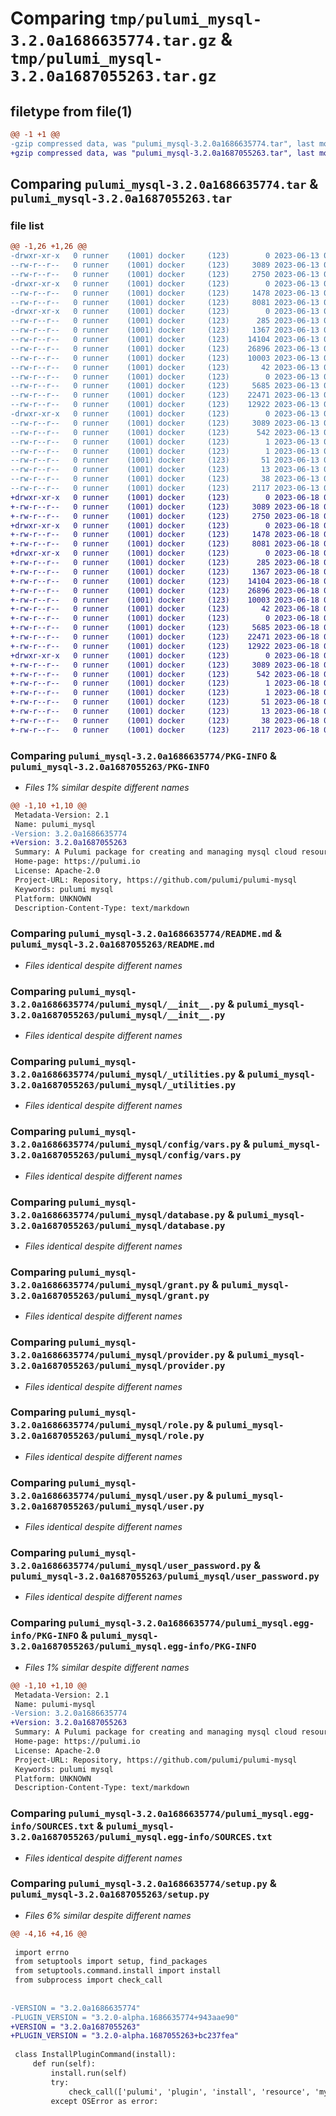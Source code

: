 # Comparing `tmp/pulumi_mysql-3.2.0a1686635774.tar.gz` & `tmp/pulumi_mysql-3.2.0a1687055263.tar.gz`

## filetype from file(1)

```diff
@@ -1 +1 @@
-gzip compressed data, was "pulumi_mysql-3.2.0a1686635774.tar", last modified: Tue Jun 13 06:09:57 2023, max compression
+gzip compressed data, was "pulumi_mysql-3.2.0a1687055263.tar", last modified: Sun Jun 18 02:37:04 2023, max compression
```

## Comparing `pulumi_mysql-3.2.0a1686635774.tar` & `pulumi_mysql-3.2.0a1687055263.tar`

### file list

```diff
@@ -1,26 +1,26 @@
-drwxr-xr-x   0 runner    (1001) docker     (123)        0 2023-06-13 06:09:57.426770 pulumi_mysql-3.2.0a1686635774/
--rw-r--r--   0 runner    (1001) docker     (123)     3089 2023-06-13 06:09:57.426770 pulumi_mysql-3.2.0a1686635774/PKG-INFO
--rw-r--r--   0 runner    (1001) docker     (123)     2750 2023-06-13 06:09:57.000000 pulumi_mysql-3.2.0a1686635774/README.md
-drwxr-xr-x   0 runner    (1001) docker     (123)        0 2023-06-13 06:09:57.426770 pulumi_mysql-3.2.0a1686635774/pulumi_mysql/
--rw-r--r--   0 runner    (1001) docker     (123)     1478 2023-06-13 06:09:57.000000 pulumi_mysql-3.2.0a1686635774/pulumi_mysql/__init__.py
--rw-r--r--   0 runner    (1001) docker     (123)     8081 2023-06-13 06:09:57.000000 pulumi_mysql-3.2.0a1686635774/pulumi_mysql/_utilities.py
-drwxr-xr-x   0 runner    (1001) docker     (123)        0 2023-06-13 06:09:57.426770 pulumi_mysql-3.2.0a1686635774/pulumi_mysql/config/
--rw-r--r--   0 runner    (1001) docker     (123)      285 2023-06-13 06:09:57.000000 pulumi_mysql-3.2.0a1686635774/pulumi_mysql/config/__init__.py
--rw-r--r--   0 runner    (1001) docker     (123)     1367 2023-06-13 06:09:57.000000 pulumi_mysql-3.2.0a1686635774/pulumi_mysql/config/vars.py
--rw-r--r--   0 runner    (1001) docker     (123)    14104 2023-06-13 06:09:57.000000 pulumi_mysql-3.2.0a1686635774/pulumi_mysql/database.py
--rw-r--r--   0 runner    (1001) docker     (123)    26896 2023-06-13 06:09:57.000000 pulumi_mysql-3.2.0a1686635774/pulumi_mysql/grant.py
--rw-r--r--   0 runner    (1001) docker     (123)    10003 2023-06-13 06:09:57.000000 pulumi_mysql-3.2.0a1686635774/pulumi_mysql/provider.py
--rw-r--r--   0 runner    (1001) docker     (123)       42 2023-06-13 06:09:57.000000 pulumi_mysql-3.2.0a1686635774/pulumi_mysql/pulumi-plugin.json
--rw-r--r--   0 runner    (1001) docker     (123)        0 2023-06-13 06:09:57.000000 pulumi_mysql-3.2.0a1686635774/pulumi_mysql/py.typed
--rw-r--r--   0 runner    (1001) docker     (123)     5685 2023-06-13 06:09:57.000000 pulumi_mysql-3.2.0a1686635774/pulumi_mysql/role.py
--rw-r--r--   0 runner    (1001) docker     (123)    22471 2023-06-13 06:09:57.000000 pulumi_mysql-3.2.0a1686635774/pulumi_mysql/user.py
--rw-r--r--   0 runner    (1001) docker     (123)    12922 2023-06-13 06:09:57.000000 pulumi_mysql-3.2.0a1686635774/pulumi_mysql/user_password.py
-drwxr-xr-x   0 runner    (1001) docker     (123)        0 2023-06-13 06:09:57.426770 pulumi_mysql-3.2.0a1686635774/pulumi_mysql.egg-info/
--rw-r--r--   0 runner    (1001) docker     (123)     3089 2023-06-13 06:09:57.000000 pulumi_mysql-3.2.0a1686635774/pulumi_mysql.egg-info/PKG-INFO
--rw-r--r--   0 runner    (1001) docker     (123)      542 2023-06-13 06:09:57.000000 pulumi_mysql-3.2.0a1686635774/pulumi_mysql.egg-info/SOURCES.txt
--rw-r--r--   0 runner    (1001) docker     (123)        1 2023-06-13 06:09:57.000000 pulumi_mysql-3.2.0a1686635774/pulumi_mysql.egg-info/dependency_links.txt
--rw-r--r--   0 runner    (1001) docker     (123)        1 2023-06-13 06:09:57.000000 pulumi_mysql-3.2.0a1686635774/pulumi_mysql.egg-info/not-zip-safe
--rw-r--r--   0 runner    (1001) docker     (123)       51 2023-06-13 06:09:57.000000 pulumi_mysql-3.2.0a1686635774/pulumi_mysql.egg-info/requires.txt
--rw-r--r--   0 runner    (1001) docker     (123)       13 2023-06-13 06:09:57.000000 pulumi_mysql-3.2.0a1686635774/pulumi_mysql.egg-info/top_level.txt
--rw-r--r--   0 runner    (1001) docker     (123)       38 2023-06-13 06:09:57.426770 pulumi_mysql-3.2.0a1686635774/setup.cfg
--rw-r--r--   0 runner    (1001) docker     (123)     2117 2023-06-13 06:09:57.000000 pulumi_mysql-3.2.0a1686635774/setup.py
+drwxr-xr-x   0 runner    (1001) docker     (123)        0 2023-06-18 02:37:04.593062 pulumi_mysql-3.2.0a1687055263/
+-rw-r--r--   0 runner    (1001) docker     (123)     3089 2023-06-18 02:37:04.593062 pulumi_mysql-3.2.0a1687055263/PKG-INFO
+-rw-r--r--   0 runner    (1001) docker     (123)     2750 2023-06-18 02:37:04.000000 pulumi_mysql-3.2.0a1687055263/README.md
+drwxr-xr-x   0 runner    (1001) docker     (123)        0 2023-06-18 02:37:04.593062 pulumi_mysql-3.2.0a1687055263/pulumi_mysql/
+-rw-r--r--   0 runner    (1001) docker     (123)     1478 2023-06-18 02:37:04.000000 pulumi_mysql-3.2.0a1687055263/pulumi_mysql/__init__.py
+-rw-r--r--   0 runner    (1001) docker     (123)     8081 2023-06-18 02:37:04.000000 pulumi_mysql-3.2.0a1687055263/pulumi_mysql/_utilities.py
+drwxr-xr-x   0 runner    (1001) docker     (123)        0 2023-06-18 02:37:04.593062 pulumi_mysql-3.2.0a1687055263/pulumi_mysql/config/
+-rw-r--r--   0 runner    (1001) docker     (123)      285 2023-06-18 02:37:04.000000 pulumi_mysql-3.2.0a1687055263/pulumi_mysql/config/__init__.py
+-rw-r--r--   0 runner    (1001) docker     (123)     1367 2023-06-18 02:37:04.000000 pulumi_mysql-3.2.0a1687055263/pulumi_mysql/config/vars.py
+-rw-r--r--   0 runner    (1001) docker     (123)    14104 2023-06-18 02:37:04.000000 pulumi_mysql-3.2.0a1687055263/pulumi_mysql/database.py
+-rw-r--r--   0 runner    (1001) docker     (123)    26896 2023-06-18 02:37:04.000000 pulumi_mysql-3.2.0a1687055263/pulumi_mysql/grant.py
+-rw-r--r--   0 runner    (1001) docker     (123)    10003 2023-06-18 02:37:04.000000 pulumi_mysql-3.2.0a1687055263/pulumi_mysql/provider.py
+-rw-r--r--   0 runner    (1001) docker     (123)       42 2023-06-18 02:37:04.000000 pulumi_mysql-3.2.0a1687055263/pulumi_mysql/pulumi-plugin.json
+-rw-r--r--   0 runner    (1001) docker     (123)        0 2023-06-18 02:37:04.000000 pulumi_mysql-3.2.0a1687055263/pulumi_mysql/py.typed
+-rw-r--r--   0 runner    (1001) docker     (123)     5685 2023-06-18 02:37:04.000000 pulumi_mysql-3.2.0a1687055263/pulumi_mysql/role.py
+-rw-r--r--   0 runner    (1001) docker     (123)    22471 2023-06-18 02:37:04.000000 pulumi_mysql-3.2.0a1687055263/pulumi_mysql/user.py
+-rw-r--r--   0 runner    (1001) docker     (123)    12922 2023-06-18 02:37:04.000000 pulumi_mysql-3.2.0a1687055263/pulumi_mysql/user_password.py
+drwxr-xr-x   0 runner    (1001) docker     (123)        0 2023-06-18 02:37:04.593062 pulumi_mysql-3.2.0a1687055263/pulumi_mysql.egg-info/
+-rw-r--r--   0 runner    (1001) docker     (123)     3089 2023-06-18 02:37:04.000000 pulumi_mysql-3.2.0a1687055263/pulumi_mysql.egg-info/PKG-INFO
+-rw-r--r--   0 runner    (1001) docker     (123)      542 2023-06-18 02:37:04.000000 pulumi_mysql-3.2.0a1687055263/pulumi_mysql.egg-info/SOURCES.txt
+-rw-r--r--   0 runner    (1001) docker     (123)        1 2023-06-18 02:37:04.000000 pulumi_mysql-3.2.0a1687055263/pulumi_mysql.egg-info/dependency_links.txt
+-rw-r--r--   0 runner    (1001) docker     (123)        1 2023-06-18 02:37:04.000000 pulumi_mysql-3.2.0a1687055263/pulumi_mysql.egg-info/not-zip-safe
+-rw-r--r--   0 runner    (1001) docker     (123)       51 2023-06-18 02:37:04.000000 pulumi_mysql-3.2.0a1687055263/pulumi_mysql.egg-info/requires.txt
+-rw-r--r--   0 runner    (1001) docker     (123)       13 2023-06-18 02:37:04.000000 pulumi_mysql-3.2.0a1687055263/pulumi_mysql.egg-info/top_level.txt
+-rw-r--r--   0 runner    (1001) docker     (123)       38 2023-06-18 02:37:04.593062 pulumi_mysql-3.2.0a1687055263/setup.cfg
+-rw-r--r--   0 runner    (1001) docker     (123)     2117 2023-06-18 02:37:04.000000 pulumi_mysql-3.2.0a1687055263/setup.py
```

### Comparing `pulumi_mysql-3.2.0a1686635774/PKG-INFO` & `pulumi_mysql-3.2.0a1687055263/PKG-INFO`

 * *Files 1% similar despite different names*

```diff
@@ -1,10 +1,10 @@
 Metadata-Version: 2.1
 Name: pulumi_mysql
-Version: 3.2.0a1686635774
+Version: 3.2.0a1687055263
 Summary: A Pulumi package for creating and managing mysql cloud resources.
 Home-page: https://pulumi.io
 License: Apache-2.0
 Project-URL: Repository, https://github.com/pulumi/pulumi-mysql
 Keywords: pulumi mysql
 Platform: UNKNOWN
 Description-Content-Type: text/markdown
```

### Comparing `pulumi_mysql-3.2.0a1686635774/README.md` & `pulumi_mysql-3.2.0a1687055263/README.md`

 * *Files identical despite different names*

### Comparing `pulumi_mysql-3.2.0a1686635774/pulumi_mysql/__init__.py` & `pulumi_mysql-3.2.0a1687055263/pulumi_mysql/__init__.py`

 * *Files identical despite different names*

### Comparing `pulumi_mysql-3.2.0a1686635774/pulumi_mysql/_utilities.py` & `pulumi_mysql-3.2.0a1687055263/pulumi_mysql/_utilities.py`

 * *Files identical despite different names*

### Comparing `pulumi_mysql-3.2.0a1686635774/pulumi_mysql/config/vars.py` & `pulumi_mysql-3.2.0a1687055263/pulumi_mysql/config/vars.py`

 * *Files identical despite different names*

### Comparing `pulumi_mysql-3.2.0a1686635774/pulumi_mysql/database.py` & `pulumi_mysql-3.2.0a1687055263/pulumi_mysql/database.py`

 * *Files identical despite different names*

### Comparing `pulumi_mysql-3.2.0a1686635774/pulumi_mysql/grant.py` & `pulumi_mysql-3.2.0a1687055263/pulumi_mysql/grant.py`

 * *Files identical despite different names*

### Comparing `pulumi_mysql-3.2.0a1686635774/pulumi_mysql/provider.py` & `pulumi_mysql-3.2.0a1687055263/pulumi_mysql/provider.py`

 * *Files identical despite different names*

### Comparing `pulumi_mysql-3.2.0a1686635774/pulumi_mysql/role.py` & `pulumi_mysql-3.2.0a1687055263/pulumi_mysql/role.py`

 * *Files identical despite different names*

### Comparing `pulumi_mysql-3.2.0a1686635774/pulumi_mysql/user.py` & `pulumi_mysql-3.2.0a1687055263/pulumi_mysql/user.py`

 * *Files identical despite different names*

### Comparing `pulumi_mysql-3.2.0a1686635774/pulumi_mysql/user_password.py` & `pulumi_mysql-3.2.0a1687055263/pulumi_mysql/user_password.py`

 * *Files identical despite different names*

### Comparing `pulumi_mysql-3.2.0a1686635774/pulumi_mysql.egg-info/PKG-INFO` & `pulumi_mysql-3.2.0a1687055263/pulumi_mysql.egg-info/PKG-INFO`

 * *Files 1% similar despite different names*

```diff
@@ -1,10 +1,10 @@
 Metadata-Version: 2.1
 Name: pulumi-mysql
-Version: 3.2.0a1686635774
+Version: 3.2.0a1687055263
 Summary: A Pulumi package for creating and managing mysql cloud resources.
 Home-page: https://pulumi.io
 License: Apache-2.0
 Project-URL: Repository, https://github.com/pulumi/pulumi-mysql
 Keywords: pulumi mysql
 Platform: UNKNOWN
 Description-Content-Type: text/markdown
```

### Comparing `pulumi_mysql-3.2.0a1686635774/pulumi_mysql.egg-info/SOURCES.txt` & `pulumi_mysql-3.2.0a1687055263/pulumi_mysql.egg-info/SOURCES.txt`

 * *Files identical despite different names*

### Comparing `pulumi_mysql-3.2.0a1686635774/setup.py` & `pulumi_mysql-3.2.0a1687055263/setup.py`

 * *Files 6% similar despite different names*

```diff
@@ -4,16 +4,16 @@
 
 import errno
 from setuptools import setup, find_packages
 from setuptools.command.install import install
 from subprocess import check_call
 
 
-VERSION = "3.2.0a1686635774"
-PLUGIN_VERSION = "3.2.0-alpha.1686635774+943aae90"
+VERSION = "3.2.0a1687055263"
+PLUGIN_VERSION = "3.2.0-alpha.1687055263+bc237fea"
 
 class InstallPluginCommand(install):
     def run(self):
         install.run(self)
         try:
             check_call(['pulumi', 'plugin', 'install', 'resource', 'mysql', PLUGIN_VERSION])
         except OSError as error:
```

